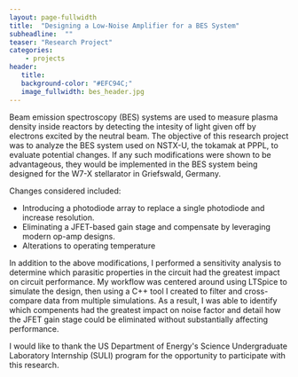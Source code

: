 ```yaml
---
layout: page-fullwidth
title:  "Designing a Low-Noise Amplifier for a BES System"
subheadline:  ""
teaser: "Research Project"
categories:
    - projects
header:
   title: 
   background-color: "#EFC94C;"
   image_fullwidth: bes_header.jpg
---
```


Beam emission spectroscopy (BES) systems are used to measure plasma density inside reactors by detecting the intesity of light given off by electrons excited by the neutral beam. The objective of this research project was to analyze the BES system used on NSTX-U, the tokamak at PPPL, to evaluate potential changes. If any such modifications were shown to be advantageous, they would be implemented in the BES system being designed for the W7-X stellarator in Griefswald, Germany.

Changes considered included:
* Introducing a photodiode array to replace a single photodiode and increase resolution.
* Eliminating a JFET-based gain stage and compensate by leveraging modern op-amp designs.
* Alterations to operating temperature

In addition to the above modifications, I performed a sensitivity analysis to determine which parasitic properties in the circuit had the greatest impact on circuit performance. My workflow was centered around using LTSpice to simulate the design, then using a C++ tool I created to filter and cross-compare data from multiple simulations. As a result, I was able to identify which compenents had the greatest impact on noise factor and detail how the JFET gain stage could be eliminated without substantially affecting performance.

I would like to thank the US Department of Energy's Science Undergraduate Laboratory Internship (SULI) program for the opportunity to participate with this research.
